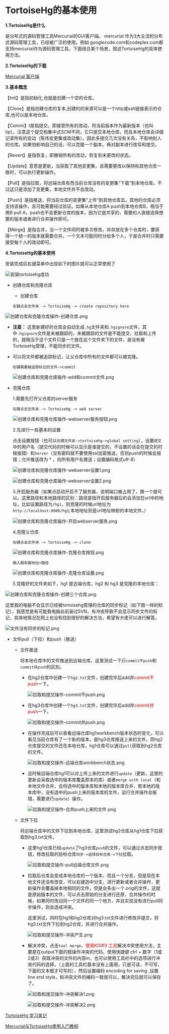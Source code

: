 # TortoiseHg的基本使用

 **1.TortoiseHg是什么**

是分布式的源码管理工具Mercurial的GUI客户端。 mercurial 作为3大主流的分布式源码管理工具，已经被广泛的使用。例如 googlecode.com和codeplex.com都支持mercurial作为源码管理工具。下面结合某个场景，叙述TortoiseHg的具体使用方法。

**2.TortoiseHg的下载**

[Mercurial 客户端](https://www.cr173.com/soft/48257.html)

**3.基本概念**

【Init】是指初始化,也就是创建一个空的仓库。 

【Clone】是指创建仓库的复本,创建的的来源可以是一个http或ssh链接表示的仓库,也可以是本地仓库。 

【Commi】t是指提交，即接受所有的改动，将当前版本作为最新版本（也叫tip）。注意这个提交和集中式SCM不同，它只提交本地仓库，而且本地仓库会详细记录所有的变动（陈伟变更集或改动集）。因此多提交几次没有关系，不影响别人的仓库。如果怕影响自己的话，可以克隆一个副本，再对副本进行改写和提交。

【Revert】是指恢复，即撤销所有的改动，恢复到未更改的状态。

【Update】意思是更新，当获取了其他变更集，且需要更改以保持和其他仓库一致时，可以执行更新操作。

【Pull】是指拉取，将远端仓库有而当前仓库没有的变更集“下载”到本地仓库。不过这只是添加了变更集，本地文件并不会改动。

【Push】是指推送，将当前仓库的变更集“上传”到其他仓库去。其他的仓库必须支持该操作，且可能需要经过验证。如果从本地仓库A push到本地仓库B，相当于用B pull A，push也不会更新仓库的版本，因为它是共享的，需要的人直接选择想要的版本或者进行合并操作即可。

【Merge】是指合并，当一个文件同时被多次修改，并存放在多个仓库时，要获得一个统一的版本就需要合并。一个文本可能同时分给多个人，于是合并时只需要接受每个人的改动即可。

**4.TortoiseHg的基本使用**

安装完成后右键菜单中出现如下的图片就可以正常使用了

![安装tortoisehg成功](https://allenwan14353.github.io/MyPostImages/TortoiseHg/安装tortoisehg成功.png)

* 创建仓库和克隆仓库

  * 创建仓库

  ​	   `右键点击文件夹 -> TortoiseHg -> create repository here`

![创建仓库和克隆仓库操作-创建仓库.png](https://allenwan14353.github.io/MyPostImages/TortoiseHg/创建仓库和克隆仓库操作-创建仓库.png)

  * **注意：** 这里新建好的仓库会自动生成`.hg`文件夹和`.hgignore`文件，其中`.hgignore`文件是未被跟踪的，未被跟踪的文件是不能提交、拉取和上传的，就相当于这个文件只是一个放在这个文件夹下的文件，是没有被TortoiseHg管理，不能同步的文件。
  
  * 可以将文件都被追踪标记，让父仓库中所有的文件都可以被克隆。
  
    `右键需要被追踪标记的文件->commit `
  
    ![创建仓库和克隆仓库操作-add和commit文件.png](https://allenwan14353.github.io/MyPostImages/TortoiseHg/创建仓库和克隆仓库操作-add和commit文件.png)
  
  * 克隆仓库
  
    1.需要先打开父仓库的server服务
  
    `右键点击文件夹 -> TortoiseHg -> web server`
  
    ![创建仓库和克隆仓库操作-webserver服务按钮.png](https://allenwan14353.github.io/MyPostImages/TortoiseHg/创建仓库和克隆仓库操作-webserver服务按钮.png)
  
     2.先进行一些基本的设置
  
    点击设置按钮（也可以`右键文件夹->tortoisehg->global setting`），设置`提交`中的用户名（提交代码的时候可以显示是谁提交的，不设置的话会在提交的时候报错）和`Server`（没有密码就不要使用ssl加密推送，否则push的时候会报错；允许推送改为 * ，向所有用户名推送；设置编码格式utf-8）
  
    ![创建仓库和克隆仓库操作-webserver设置1.png](https://allenwan14353.github.io/MyPostImages/TortoiseHg/创建仓库和克隆仓库操作-webserver设置1.png)
  
    ![创建仓库和克隆仓库操作-webserver设置2.png](https://allenwan14353.github.io/MyPostImages/TortoiseHg/创建仓库和克隆仓库操作-webserver设置2.png)
  
    3.开启服务器（如果点启动开启不了服务器，说明端口被占用了，换一个就可以。这里路径和本地路径的区别：路径是指开启服务器后的会添加在url中的地址，比如设置路径为`/hg1`，则克隆的时候url地址为`http://localhost:8000/hg1`;本地地址则是url地址映射的本地文件。）
  
    ![创建仓库和克隆仓库操作-开启webserver服务.png](https://allenwan14353.github.io/MyPostImages/TortoiseHg/创建仓库和克隆仓库操作-开启webserver服务.png)
  
    4.克隆父仓库
  
    `右键点击文件夹 -> TortoiseHg -> clone`
  
    ![创建仓库和克隆仓库操作-克隆仓库按钮.png](https://AllenWan14353.github.io/MyPostImages/TortoiseHg/创建仓库和克隆仓库操作-克隆仓库按钮.png)
  
    `输入服务器地址+路径`
  
    ![创建仓库和克隆仓库操作-克隆仓库设置.png](https://AllenWan14353.github.io/MyPostImages/TortoiseHg/创建仓库和克隆仓库操作-克隆仓库设置.png)
  
    5.克隆好的文件夹如下，hg1 是远端仓库，hg2 和 hg3 是克隆的本地仓库：

  ![创建仓库和克隆仓库操作-创建三个仓库.png](https://AllenWan14353.github.io/MyPostImages/TortoiseHg/创建仓库和克隆仓库操作-创建三个仓库.png)

  这里我的电脑不会显示已经被tortoisehg管理的仓库的同步标记（如下图一样的标记），我感觉是有可能我电脑此前装过SVN，有冲突导致不会显示同步文件的标记，具体地情况在网上也没有找到很好的解决方法，希望有大佬可以进行解答。

  ![文件没有同步的标记.png](https://AllenWan14353.github.io/MyPostImages/TortoiseHg/文件没有同步的标记.png)

* 文件pull（下拉）和push（推送）

  * 文件推送

    将本地仓库中的文件推送到远端仓库，这里测试一下只`commit不push`和`commit并push`的区别。

    * 在hg2仓库中创建一个`hg2.txt`文件，创建完毕后add并<font color="red">commit不push</font>一下。

      ![拉取和提交操作-commit不push.png](https://AllenWan14353.github.io/MyPostImages/TortoiseHg/拉取和提交操作-commit不push.png)

    * 在hg3仓库中创建一个`hg3.txt`文件，创建完毕后add并<font color="red">commit并push</font>一下。

      ![拉取和提交操作-commit并push.png](https://AllenWan14353.github.io/MyPostImages/TortoiseHg/拉取和提交操作-commit并push.png)

    * 在操作完成后可以查看远端仓库hg1workbench版本状态的变化，可以看见当前仓库有了一个新的版本，是hg3仓库推送上来的文件，而hg2仓库提交的文件还在本地仓库，hg1仓库可以通过`pull`获取到hg2仓库的文件。

      ![拉取和提交操作-远端仓库workbench状态.png](https://AllenWan14353.github.io/MyPostImages/TortoiseHg/拉取和提交操作-远端仓库workbench状态.png)

    * 这时候远端仓库hg1可以对上传上来的文件进行`update`（更新，这里的更新会采取选中的版本库覆盖原本的库）或者`merge with local`（和本地文件合并，会将选中的版本库和本地的版本库合并，若本地的版本库中，没有选中的push上来的版本库的文件，运行合并操作会报错，需要进行`update`）操作。

      ![拉取和提交操作-合并push上来的文件.png](https://AllenWan14353.github.io/MyPostImages/TortoiseHg/拉取和提交操作-合并push上来的文件.png)

  * 文件下拉

    将远端仓库中的文件下拉到本地仓库，这里测试hg2仓库从hg1仓库下拉获取到hg3.txt文件。

    * 这里hg1仓库已经`update`了hg3仓库`push`的文件，可以通过点击同步按钮，修改拉取的目标仓库`同步->选择目标仓库->下拉`拉取。

      ![拉取和提交操作-pull远端仓库文件.png](https://AllenWan14353.github.io/MyPostImages/TortoiseHg/拉取和提交操作-pull远端仓库文件.png)

    * 拉取后仓库会变成本地仓库的一个版本，而且一个分支，但是现在本地文件还没有改变，可以右键选中分支，进行更新或者合并操作，更新操作会覆盖掉本地相同的文件，但是会多出一个.orig的文件，这就是原始版本的文件，可以点击原始的分支进行还原，合并操作的时候，如果同时改动同一个文件的同一个地方，并且实现没有进行pull同步操作，则会造成冲突。

      这里测试，同时在hg1和hg2仓库对hg3.txt文件进行修改并提交，将hg3.txt文件下拉到hg2仓库，并进行合并操作。

      ![拉取和提交操作-冲突产生.png](https://AllenWan14353.github.io/MyPostImages/TortoiseHg/拉取和提交操作-冲突产生.png)

    * 解决冲突，点击`tool merge`，<font color="red">使用KDiff3 工具</font>解决冲突使用方法，主要是在output下面的框操作冲突的代码，使用快捷键 ctrl + 数字（1或2或3）获取冲突的文件的内容m，也可以使用工具栏中的选项进行冲突代码的选择，（上面的工具栏基本没有上面用，只是可读，不可写，下面的文本框才可写的），然后设置编码 encoding for saving ,设置line end style，和冲突文件的编码一致就可以，解决完后就可以保存了。
    
      ![拉取和提交操作-冲突解决1.png](https://AllenWan14353.github.io/MyPostImages/TortoiseHg/拉取和提交操作-冲突解决1.png)
    
      ![拉取和提交操作-冲突解决2.png](https://AllenWan14353.github.io/MyPostImages/TortoiseHg/拉取和提交操作-冲突解决2.png)

[TortoiseHg 学习笔记](https://blog.csdn.net/xukai871105/article/details/25649331)

[Mercurial与TortoiseHg使用入门教程](https://wenku.baidu.com/view/c69e9d34a32d7375a41780c4.html?rec_flag=default&sxts=1563428054883)